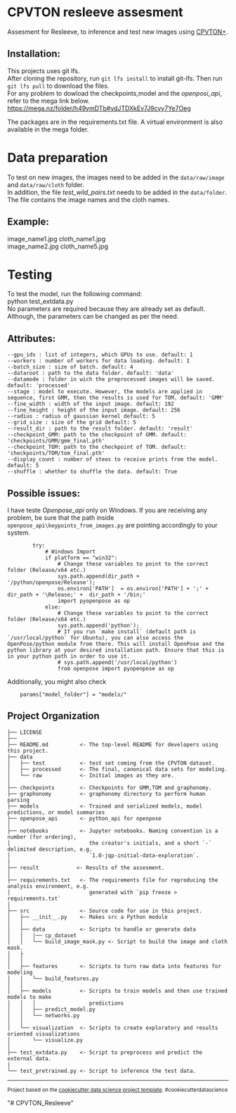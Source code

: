 CPVTON resleeve assesment
==============================
Assesment for Resleeve, to inference and test new images using [CPVTON+](https://github.com/minar09/cp-vton-plus).


Installation:
--------------
This projects uses git lfs. </br>
After cloning the repository, run `git lfs install` to install git-lfs.
Then run `git lfs pull` to download the files. </br>
For any problem to dowload the checkpoints,model and the *openposi_api*, refer to the mega link below. </br>
https://mega.nz/folder/h49ymDTb#ydJTDXkEv7J9cyy7Ye7Oeg

The packages are in the requirements.txt file. A virtual environment is also available in the mega folder.


Data preparation
=============================

To test on new images, the images need to be added in the ```data/raw/image``` and ```data/raw/cloth``` folder.</br>
In addition, the file *test_wild_pairs.txt* needs to be added in the ```data/folder```. The file contains the image names and the cloth names.


Example:
--------
image_name1.jpg cloth_name1.jpg </br>
image_name2.jpg cloth_name5.jpg


Testing
=======

To test the model, run the following command: </br>
python test_extdata.py </br>
No parameters are required because they are already set as default. </br>
Although, the parameters can be changed as per the need.


Attributes:
-------------------
```
--gpu_ids : list of integers, which GPUs to use. default: 1
--workers : number of workers for data loading. default: 1
--batch_size : size of batch. default: 4
--dataroot : path to the data folder. default: 'data'
--datamode : folder in wich the preprocessed images will be saved. default: 'processed'
--stage : model to execute. However, the models are applied in sequence, first GMM, then the results is used for TOM. default: 'GMM'
--fine_width : width of the input image. default: 192
--fine_height : height of the input image. default: 256
--radius : radius of gaussian kernel default: 5
--grid_size : size of the grid default: 5
--result_dir : path to the result folder. default: 'result'
--checkpoint_GMM: path to the checkpoint of GMM. default: 'checkpoints/GMM/gmm_final.pth'
--checkpoint_TOM: path to the checkpoint of TOM. default: 'checkpoints/TOM/tom_final.pth'
--display_count : number of steos to receive prints from the model. default: 5
--shuffle : whether to shuffle the data. default: True
```
Possible issues:
------------------
I have teste *Openpose_api* only on Windows. If you are receiving any problem, be sure that the path inside ```openpose_api\keypoints_from_images.py``` 
are pointing accordingly to your system.

```
        try:
            # Windows Import
            if platform == "win32":
                # Change these variables to point to the correct folder (Release/x64 etc.)
                sys.path.append(dir_path + '/python/openpose/Release');
                os.environ['PATH']  = os.environ['PATH'] + ';' + dir_path + '\Release;' +  dir_path + '/bin;'
                import pyopenpose as op
            else:
                # Change these variables to point to the correct folder (Release/x64 etc.)
                sys.path.append('python');
                # If you run `make install` (default path is `/usr/local/python` for Ubuntu), you can also access the OpenPose/python module from there. This will install OpenPose and the python library at your desired installation path. Ensure that this is in your python path in order to use it.
                # sys.path.append('/usr/local/python')
                from openpose import pyopenpose as op
```

Additionally, you might also check

```
    params["model_folder"] = "models/"
```




Project Organization
------------

    ├── LICENSE
    ├── 
    ├── README.md          <- The top-level README for developers using this project.
    ├── data
    │   ├── test           <- test set coming from the CPVTON dataset.
    │   ├── processed      <- The final, canonical data sets for modeling.
    │   └── raw            <- Initial images as they are.
    │
    ├── checkpoints        <- Checkpoints for GMM,TOM and graphonomy.
    ├── graphonomy         <- graphonomy directory to perform human parsing
    ├── models             <- Trained and serialized models, model predictions, or model summaries
    ├── openpose_api       <- python_api for openpose
    │
    ├── notebooks          <- Jupyter notebooks. Naming convention is a number (for ordering),
    │                         the creator's initials, and a short `-` delimited description, e.g.
    │                         `1.0-jqp-initial-data-exploration`.
    |
    ├── result            <- Results of the assesment.
    │
    ├── requirements.txt   <- The requirements file for reproducing the analysis environment, e.g.
    │                         generated with `pip freeze > requirements.txt`
    │
    ├── src                <- Source code for use in this project.
    │   ├── __init__.py    <- Makes src a Python module
    │   │
    │   ├── data           <- Scripts to handle or generate data
    │   |   |── cp_dataset 
    │   │   └── build_image_mask.py <- Script to build the image and cloth mask.
    │   ├               
    │   │
    │   ├── features       <- Scripts to turn raw data into features for modeling
    │   │   └── build_features.py
    │   │
    │   ├── models         <- Scripts to train models and then use trained models to make
    │   │   │                 predictions
    │   │   ├── predict_model.py
    │   │   └── networks.py
    │   │
    │   └── visualization  <- Scripts to create exploratory and results oriented visualizations
    │       └── visualize.py
    │
    ├── test_extdata.py    <- Script to preprocess and predict the external data.
    |
    └── test_pretrained.py <- Script to inference the test data.



--------

<p><small>Project based on the <a target="_blank" href="https://drivendata.github.io/cookiecutter-data-science/">cookiecutter data science project template</a>. #cookiecutterdatascience</small></p>
"# CPVTON_Resleeve" 
